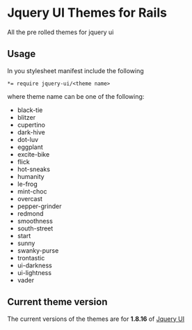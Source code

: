 Jquery UI Themes for Rails
==========================

All the pre rolled themes for jquery ui 

Usage
-----

In you stylesheet manifest include the following

`*= require jquery-ui/<theme name>`

where theme name can be one of the following:

* black-tie
* blitzer
* cupertino
* dark-hive
* dot-luv
* eggplant
* excite-bike
* flick
* hot-sneaks
* humanity
* le-frog
* mint-choc
* overcast
* pepper-grinder
* redmond
* smoothness
* south-street
* start
* sunny
* swanky-purse
* trontastic
* ui-darkness
* ui-lightness
* vader

Current theme version
---------------------

The current versions of the themes are for **1.8.16** of [Jquery UI](http://http://jqueryui.com/ "Jquery UI")
